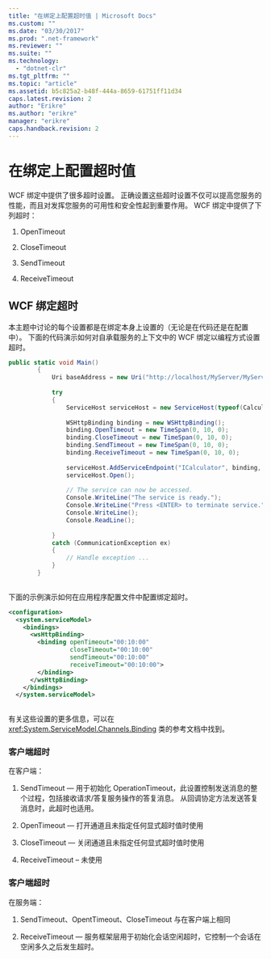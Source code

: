 ```yaml
---
title: "在绑定上配置超时值 | Microsoft Docs"
ms.custom: ""
ms.date: "03/30/2017"
ms.prod: ".net-framework"
ms.reviewer: ""
ms.suite: ""
ms.technology: 
  - "dotnet-clr"
ms.tgt_pltfrm: ""
ms.topic: "article"
ms.assetid: b5c825a2-b48f-444a-8659-61751ff11d34
caps.latest.revision: 2
author: "Erikre"
ms.author: "erikre"
manager: "erikre"
caps.handback.revision: 2
---
```

# 在绑定上配置超时值
WCF 绑定中提供了很多超时设置。  正确设置这些超时设置不仅可以提高您服务的性能，而且对发挥您服务的可用性和安全性起到重要作用。  WCF 绑定中提供了下列超时：  
  
1.  OpenTimeout  
  
2.  CloseTimeout  
  
3.  SendTimeout  
  
4.  ReceiveTimeout  
  
## WCF 绑定超时  
 本主题中讨论的每个设置都是在绑定本身上设置的（无论是在代码还是在配置中）。  下面的代码演示如何对自承载服务的上下文中的 WCF 绑定以编程方式设置超时。  
  
```csharp  
public static void Main()  
        {  
            Uri baseAddress = new Uri("http://localhost/MyServer/MyService");  
  
            try  
            {  
                ServiceHost serviceHost = new ServiceHost(typeof(CalculatorService));  
  
                WSHttpBinding binding = new WSHttpBinding();  
                binding.OpenTimeout = new TimeSpan(0, 10, 0);  
                binding.CloseTimeout = new TimeSpan(0, 10, 0);  
                binding.SendTimeout = new TimeSpan(0, 10, 0);  
                binding.ReceiveTimeout = new TimeSpan(0, 10, 0);  
  
                serviceHost.AddServiceEndpoint("ICalculator", binding, baseAddress);  
                serviceHost.Open();  
  
                // The service can now be accessed.  
                Console.WriteLine("The service is ready.");  
                Console.WriteLine("Press <ENTER> to terminate service.");  
                Console.WriteLine();  
                Console.ReadLine();  
  
            }  
            catch (CommunicationException ex)  
            {  
                // Handle exception ...  
            }  
        }  
  
```  
  
 下面的示例演示如何在应用程序配置文件中配置绑定超时。  
  
```xml  
<configuration>  
  <system.serviceModel>  
    <bindings>  
      <wsHttpBinding>  
        <binding openTimeout="00:10:00"   
                 closeTimeout="00:10:00"   
                 sendTimeout="00:10:00"   
                 receiveTimeout="00:10:00">  
        </binding>  
      </wsHttpBinding>  
    </bindings>  
  </system.serviceModel>  
  
```  
  
 有关这些设置的更多信息，可以在 <xref:System.ServiceModel.Channels.Binding> 类的参考文档中找到。  
  
### 客户端超时  
 在客户端：  
  
1.  SendTimeout — 用于初始化 OperationTimeout，此设置控制发送消息的整个过程，包括接收请求\/答复服务操作的答复消息。  从回调协定方法发送答复消息时，此超时也适用。  
  
2.  OpenTimeout — 打开通道且未指定任何显式超时值时使用  
  
3.  CloseTimeout — 关闭通道且未指定任何显式超时值时使用  
  
4.  ReceiveTimeout – 未使用  
  
### 客户端超时  
 在服务端：  
  
1.  SendTimeout、OpentTimeout、CloseTimeout 与在客户端上相同  
  
2.  ReceiveTimeout — 服务框架层用于初始化会话空闲超时，它控制一个会话在空闲多久之后发生超时。